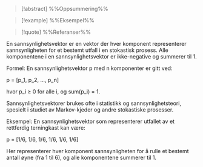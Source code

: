 
> [!abstract] %%Oppsummering%%
> 

> [!example] %%Eksempel%%
> 

> [!quote] %%Referanser%%
>


En sannsynlighetsvektor er en vektor der hver komponent representerer sannsynligheten for et bestemt utfall i en stokastisk prosess. Alle komponentene i en sannsynlighetsvektor er ikke-negative og summerer til 1.

Formel: En sannsynlighetsvektor p med n komponenter er gitt ved:

p = [p_1, p_2, ..., p_n]

hvor p_i ≥ 0 for alle i, og sum(p_i) = 1.

Sannsynlighetsvektorer brukes ofte i statistikk og sannsynlighetsteori, spesielt i studiet av Markov-kjeder og andre stokastiske prosesser.

Eksempel: En sannsynlighetsvektor som representerer utfallet av et rettferdig terningkast kan være:

p = [1/6, 1/6, 1/6, 1/6, 1/6, 1/6]

Her representerer hver komponent sannsynligheten for å rulle et bestemt antall øyne (fra 1 til 6), og alle komponentene summerer til 1.